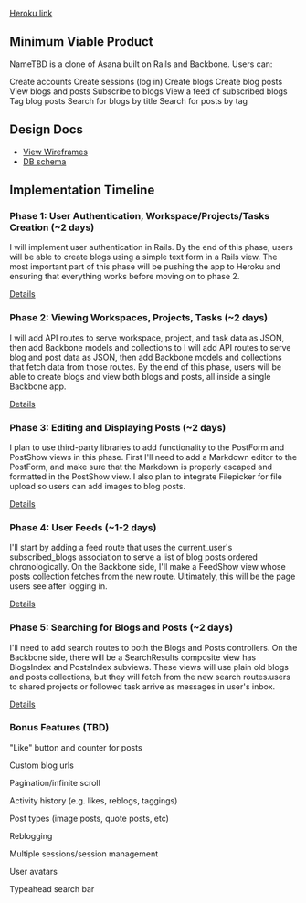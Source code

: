 
 
[Heroku link][heroku]

[heroku]: https://

## Minimum Viable Product
NameTBD is a clone of Asana built on Rails and Backbone. Users can:

<!-- This is a Markdown checklist. Use it to keep track of your progress! -->

 Create accounts
 Create sessions (log in)
 Create blogs
 Create blog posts
 View blogs and posts
 Subscribe to blogs
 View a feed of subscribed blogs
 Tag blog posts
 Search for blogs by title
 Search for posts by tag


## Design Docs
* [View Wireframes][views]
* [DB schema][schema]

[views]: ./docs/views.md
[schema]: ./docs/schema.md

## Implementation Timeline

### Phase 1: User Authentication, Workspace/Projects/Tasks Creation (~2 days)
I will implement user authentication in Rails. By the end of this phase, users will be able to create blogs using a simple text form in a Rails view. The most important part of this phase will be pushing the app to Heroku and ensuring that everything works before moving on to phase 2.

[Details][phase-one]

### Phase 2: Viewing Workspaces, Projects, Tasks (~2 days)
I will add API routes to serve workspace, project, and task data as JSON, then add Backbone models and collections to I will add API routes to serve blog and post data as JSON, then add Backbone models and collections that fetch data from those routes. By the end of this phase, users will be able to create blogs and view both blogs and posts, all inside a single Backbone app.

[Details][phase-two]

### Phase 3: Editing and Displaying Posts (~2 days)
I plan to use third-party libraries to add functionality to the PostForm and PostShow views in this phase. First I'll need to add a Markdown editor to the PostForm, and make sure that the Markdown is properly escaped and formatted in the PostShow view. I also plan to integrate Filepicker for file upload so users can add images to blog posts.

[Details][phase-three]

### Phase 4: User Feeds (~1-2 days)
I'll start by adding a feed route that uses the current_user's subscribed_blogs association to serve a list of blog posts ordered chronologically. On the Backbone side, I'll make a FeedShow view whose posts collection fetches from the new route. Ultimately, this will be the page users see after logging in.

[Details][phase-four]

### Phase 5: Searching for Blogs and Posts (~2 days)

I'll need to add search routes to both the Blogs and Posts controllers. On the Backbone side, there will be a SearchResults composite view has BlogsIndex and PostsIndex subviews. These views will use plain old blogs and posts collections, but they will fetch from the new search routes.users to shared projects or followed
task arrive as messages in user's inbox.


[Details][phase-five]

### Bonus Features (TBD)
"Like" button and counter for posts

 Custom blog urls

 Pagination/infinite scroll

 Activity history (e.g. likes, reblogs, taggings)

 Post types (image posts, quote posts, etc)

 Reblogging

 Multiple sessions/session management

 User avatars
 
 Typeahead search bar

[phase-one]: ./docs/phases/phase1.md
[phase-two]: ./docs/phases/phase2.md
[phase-three]: ./docs/phases/phase3.md
[phase-four]: ./docs/phases/phase4.md
[phase-five]: ./docs/phases/phase5.md
